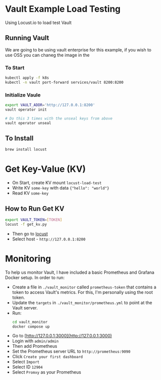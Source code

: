# Vault Example Load Testing
Using Locust.io to load test Vault

## Running Vault
We are going to be using vault enterprise for this example, if you wish to use OSS you can chaneg the image in the 

### To Start
```bash
kubectl apply -f k8s
kubectl -n vault port-forward services/vault 8200:8200
```

### Initialize Vaule
```bash
export VAULT_ADDR='http://127.0.0.1:8200'
vault operator init

# Do this 3 times with the unseal keys from above
vault operator unseal
```

## To Install
```bash
brew install locust
```

# Get Key-Value (KV)

* On Start, create KV mount `locust-load-test`
* Write KV `some-key` with data `{"hello": "world"}`
* Read KV `some-key`

## How to Run Get KV

```bash
export VAULT_TOKEN=[TOKEN]
locust -f get_kv.py
```

* Then go to [locust](http://127.0.0.1:8089/)
* Select host - `http://127.0.0.1:8200`

# Monitoring

To help us monitor Vault, I have included a basic Prometheus and Grafana Docker setup. In order to run:
* Create a file in `./vault_monitor` called `prometheus-token` that contains a token to access Vault's metrics. For this, I'm personally using the root token.
* Update the `targets` in `./vault_monitor/prometheus.yml` to point at the Vault server.
* Run:
    ```bash
    cd vault_monitor
    docker compose up
    ```
* Go to [http://127.0.0.1:3000](http://127.0.0.1:3000)
* Login with `admin/admin`
* Then add Prometheus
* Set the Prometheus server URL to `http://prometheus:9090` 
* Click `Create your first dashboard`
* Select `Import`
* Select ID `12904`
* Select `Promxy` as your Prometheus
